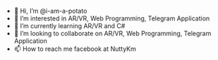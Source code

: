 - 👋 Hi, I’m @i-am-a-potato
- 👀 I’m interested in AR/VR, Web Programming, Telegram Application
- 🌱 I’m currently learning AR/VR and C#
- 💞️ I’m looking to collaborate on AR/VR, Web Programming, Telegram Application
- 📫 How to reach me facebook at NuttyKm

<!---
i-am-a-potato/i-am-a-potato is a ✨ special ✨ repository because its `README.md` (this file) appears on your GitHub profile.
You can click the Preview link to take a look at your changes.
--->
